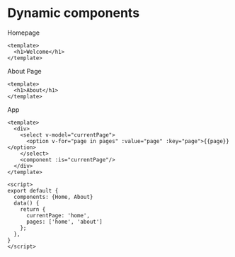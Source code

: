# Dynamic components

Homepage

```vue about.html
<template>
  <h1>Welcome</h1>
</template>
```

About Page

```vue
<template>
  <h1>About</h1>
</template>
```

App

```vue
<template>
  <div>
    <select v-model="currentPage">
      <option v-for="page in pages" :value="page" :key="page">{{page}}</option>
    </select>
    <component :is="currentPage"/>
  </div>
</template>

<script>
export default {
  components: {Home, About}
  data() {
    return {
      currentPage: 'home',
      pages: ['home', 'about']
    };
  },
}
</script>
```

<DynamicComponent/>